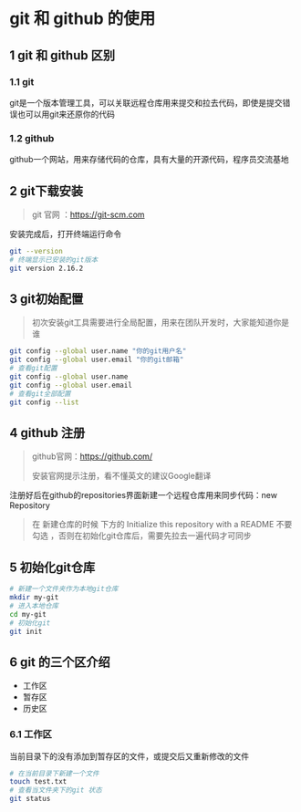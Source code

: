 # git 和 github 的使用

## 1 git 和 github 区别

### 1.1 git

git是一个版本管理工具，可以关联远程仓库用来提交和拉去代码，即使是提交错误也可以用git来还原你的代码

### 1.2 github

github一个网站，用来存储代码的仓库，具有大量的开源代码，程序员交流基地

## 2 git下载安装

> git 官网 ：https://git-scm.com

安装完成后，打开终端运行命令

```bash
git --version
# 终端显示已安装的git版本
git version 2.16.2
```

## 3 git初始配置

> 初次安装git工具需要进行全局配置，用来在团队开发时，大家能知道你是谁

```bash
git config --global user.name "你的git用户名"    
git config --global user.email "你的git邮箱"
# 查看git配置
git config --global user.name   
git config --global user.email 
# 查看git全部配置
git config --list
```

## 4 github 注册

> github官网：https://github.com/
>
> 安装官网提示注册，看不懂英文的建议Google翻译

注册好后在github的repositories界面新建一个远程仓库用来同步代码：new Repository

> 在 新建仓库的时候 下方的 Initialize this repository with a README 不要勾选 ，否则在初始化git仓库后，需要先拉去一遍代码才可同步

## 5 初始化git仓库

```bash
# 新建一个文件夹作为本地git仓库
mkdir my-git
# 进入本地仓库
cd my-git
# 初始化git
git init
```

## 6 git 的三个区介绍

- 工作区
- 暂存区
- 历史区

### 6.1 工作区

当前目录下的没有添加到暂存区的文件，或提交后又重新修改的文件

```bash
# 在当前目录下新建一个文件
touch test.txt
# 查看当文件夹下的git 状态
git status

```



